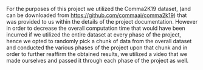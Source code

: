 For the purposes of this project we utilized the Comma2K19 dataset, (and can be
downloaded from https://github.com/commaai/comma2k19) that was provided to us within the details of the project documentation. However in order to decrease the overall computation time that would have been incurred if we utilized the entire dataset at every phase of the project, hence we opted to randomly pick a chunk of data from the overall dataset and conducted the various phases of the project upon that chunk and in order to further reaffirm the obtained results, we utilized a video that we made ourselves and passed it through each phase of the project as well. 
